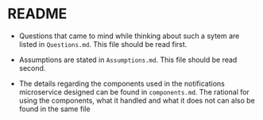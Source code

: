 # README

- Questions that came to mind while thinking about such a sytem are listed in `Questions.md`. This file should be read first.

- Assumptions are stated in `Assumptions.md`. This file should be read second.

- The details regarding the components used in the notifications microservice designed can be found in `components.md`. The rational for using the components, what it handled and what it does not can also be found in the same file
